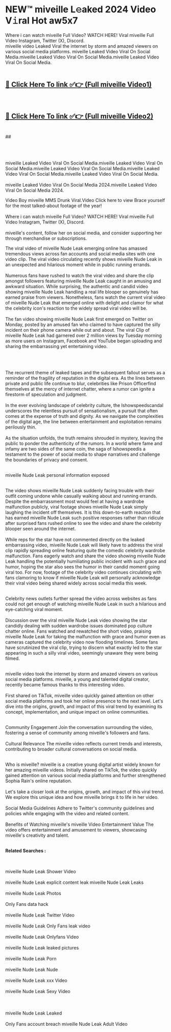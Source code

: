 
# NEW™ miveille L𝚎aked 2024 Video V𝚒ral Hot aw5x7

Where i can watch miveille Full Video? WATCH HERE! Viral miveille Full Video Instagram, Twitter (X), Discord. <br>
miveille video Leaked Viral the internet by storm and amazed viewers on various social media platforms. miveille Leaked Video Viral On Social Media.miveille Leaked Video Viral On Social Media.miveille Leaked Video Viral On Social Media.<br>
 <br>

##  <a href="https://clipsfans.site?title=miveille&ref=git">🔴 Click Here To link ✅👉 (Full miveille Video1) </a><br>
  <br>

##  <a href="https://clipsfans.site?title=miveille&ref=git">🔴 Click Here To link ✅👉 (Full miveille Video2)</a><br>
  <br>
  ##


  <br>

  <br>

<br><br>
miveille Leaked Video Viral On Social Media.miveille Leaked Video Viral On Social Media.miveille Leaked Video Viral On Social Media.miveille Leaked Video Viral On Social Media.miveille Leaked Video Viral On Social Media.
<br><br>
miveille Leaked Video Viral On Social Media 2024.miveille Leaked Video Viral On Social Media 2024.


Video Boy miveille MMS Drunk Viral.Video Click here to view Brace yourself for the most talked-about footage of the year!
<br><br>
Where i can watch miveille Full Video? WATCH HERE! Viral miveille Full Video Instagram, Twitter (X), Discord.
<br><br>
miveille's content, follow her on social media, and consider supporting her through merchandise or subscriptions.


The viral video of miveille Nude Leak emerging online has amassed tremendous views across fan accounts and social media sites with one video clip. The viral video circulating recently shows miveille Nude Leak in an unexpected and hilarious moment while in public running errands.
<br><br>
Numerous fans have rushed to watch the viral video and share the clip amongst followers featuring miveille Nude Leak caught in an amusing and awkward situation. While surprising, the authentic and candid video showing miveille Nude Leak handling a real life blooper so genuinely has earned praise from viewers. Nonetheless, fans watch the current viral video of miveille Nude Leak that emerged online with delight and clamor for what the celebrity icon's reaction to the widely spread viral video will be.
<br><br>
The fan video showing miveille Nude Leak first emerged on Twitter on Monday, posted by an amused fan who claimed to have captured the silly incident on their phone camera while out and about. The viral Clip of miveille Nude Leak had garnered over 2 million views by Tuesday morning as more users on Instagram, Facebook and YouTube began uploading and sharing the embarrassing yet entertaining video.
<br><br>


<br><br>
The recurrent theme of leaked tapes and the subsequent fallout serves as a reminder of the fragility of reputation in the digital era. As the lines between private and public life continue to blur, celebrities like Prison Officerfind themselves at the mercy of internet chatter, where a rumor can ignite a firestorm of speculation and judgment.
<br><br>
In the ever evolving landscape of celebrity culture, the Ishowspeedscandal underscores the relentless pursuit of sensationalism, a pursuit that often comes at the expense of truth and dignity. As we navigate the complexities of the digital age, the line between entertainment and exploitation remains perilously thin.
<br><br>
As the situation unfolds, the truth remains shrouded in mystery, leaving the public to ponder the authenticity of the rumors. In a world where fame and infamy are two sides of the same coin, the saga of Ishowspeedis a testament to the power of social media to shape narratives and challenge the boundaries of privacy and consent.
<br><br>





miveille Nude Leak personal information exposed
<br><br>



The video shows miveille Nude Leak suddenly facing trouble with their outfit coming undone while casually walking about and running errands. Despite the embarrassment most would feel at having a wardrobe malfunction publicly, viral footage shows miveille Nude Leak simply laughing the incident off themselves. It is this down-to-earth reaction that has earned miveille Nude Leak such positive responses rather than ridicule after surprised fans rushed online to see the video and share the celebrity blooper seen around the internet.
<br><br>
While reps for the star have not commented directly on the leaked embarrassing video, miveille Nude Leak will likely have to address the viral clip rapidly spreading online featuring quite the comedic celebrity wardrobe malfunction. Fans eagerly watch and share the video showing miveille Nude Leak handling the potentially humiliating public incident with such grace and humor, hoping the star also sees the humor in their candid moment going viral too. For now, footage of the celebrity video continues circulating with fans clamoring to know if miveille Nude Leak will personally acknowledge their viral video being shared widely across social media this week.
<br><br>

Celebrity news outlets further spread the video across websites as fans could not get enough of watching miveille Nude Leak in such a hilarious and eye-catching viral moment.
<br><br>
Discussion over the viral miveille Nude Leak video showing the star candidly dealing with sudden wardrobe issues dominated pop culture chatter online. Fans watched and rewatched the short video, praising miveille Nude Leak for taking the malfunction with grace and humor even as cameras captured the celebrity video now flooding timelines. Some fans have scrutinized the viral clip, trying to discern what exactly led to the star appearing in such a silly viral video, seemingly unaware they were being filmed.
<br><br>


miveille video took the internet by storm and amazed viewers on various social media platforms. miveille, a young and talented digital creator, recently became famous thanks to this interesting video.
<br><br>
First shared on TikTok, miveille video quickly gained attention on other social media platforms and took her online presence to the next level. Let's dive into the origins, growth, and impact of this viral trend by examining its concept, implementation, and unique impact on online communities.
<br><br>

Community Engagement Join the conversation surrounding the video, fostering a sense of community among miveille's followers and fans.
<br><br>
Cultural Relevance The miveille video reflects current trends and interests, contributing to broader cultural conversations on social media.
<br><br>




Who is miveille? miveille is a creative young digital artist widely known for her amazing miveille videos. Initially shared on TikTok, the video quickly gained attention on various social media platforms and further strengthened Sophia Rain's online reputation.
<br><br>
Let's take a closer look at the origins, growth, and impact of this viral trend. We explore this unique idea and how miveille brings it to life in her video.
<br><br>
Social Media Guidelines Adhere to Twitter's community guidelines and policies while engaging with the video and related content.
<br><br>
Benefits of Watching miveille's miveille Video Entertainment Value The video offers entertainment and amusement to viewers, showcasing miveille's creativity and talent.
<br><br>




<strong>Related Searches :</strong>

<br><br>
miveille Nude Leak Shower Video
<br><br>
miveille Nude Leak explicit content leak
miveille Nude Leak Leaks
<br><br>
miveille Nude Leak Photos
<br><br>
Only Fans data hack
<br><br>
miveille Nude Leak Twitter Video
<br><br>
miveille Nude Leak Only Fans leak video
<br><br>
miveille Nude Leak Onlyfans Video
<br><br>
miveille Nude Leak leaked pictures
<br><br>
miveille Nude Leak Porn
<br><br>
miveille Nude Leak Nude
<br><br>
miveille Nude Leak xxx Video
<br><br>
miveille Nude Leak Sexy Video
<br><br>
<br><br>
miveille Nude Leak Leaked
<br><br>
Only Fans account breach
miveille Nude Leak Adult Video
<br><br>